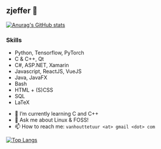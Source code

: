 ## zjeffer 👋

[![Anurag's GitHub stats](https://github-readme-stats.vercel.app/api?username=zjeffer&count_private=true&show_icons=true&theme=nord&include_all_commits=true)](https://github.com/anuraghazra/github-readme-stats)

### Skills

* Python, Tensorflow, PyTorch
* C & C++, Qt
* C#, ASP.NET, Xamarin
* Javascript, ReactJS, VueJS
* Java, JavaFX
* Bash
* HTML + (S)CSS
* SQL
* LaTeX


- 🌱 I’m currently learning C and C++
- 💬 Ask me about Linux & FOSS!
- 📫 How to reach me: `vanhouttetuur <at> gmail <dot> com`

[![Top Langs](https://github-readme-stats.vercel.app/api/top-langs/?username=zjeffer&layout=compact&theme=nord&langs_count=8&hide=html)](https://github.com/anuraghazra/github-readme-stats)
